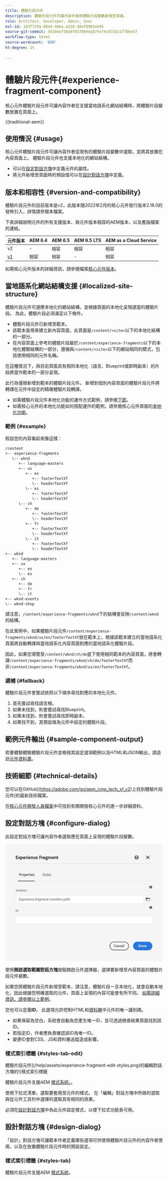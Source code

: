```yaml
---
title: 體驗片段元件
description: 體驗片段元件可讓內容作者將體驗片段變數新增至頁面。
role: Architect, Developer, Admin, User
exl-id: 103f729a-084d-4b6a-a239-d8ef8902eb95
source-git-commit: dd30def59a8f037864da875ef4c831b11f766e57
workflow-type: tm+mt
source-wordcount: '889'
ht-degree: 1%

---
```



# 體驗片段元件{#experience-fragment-component}

核心元件體驗片段元件可讓內容作者在支援當地語系化網站結構時，將體驗片段變數放置在頁面上。

{{traditional-aem}}

## 使用情況 {#usage}

核心元件體驗片段元件可讓內容作者從現有的體驗片段變數中選取，並將其放置在內容頁面上。 體驗片段元件也支援本地化的網站結構。

* 可以在[設定對話方塊](#configure-dialog)中定義元件的屬性。
* 將元件新增至頁面時的預設值可以在[設計對話方塊](#design-dialog)中定義。

## 版本和相容性 {#version-and-compatibility}

體驗片段元件的目前版本是v2，此版本隨2022年2月的核心元件發行版本2.18.0的發佈引入，詳情請參閱本檔案。

下表詳細說明元件的所有支援版本、與元件版本相容的AEM版本，以及舊版檔案的連結。

| 元件版本 | AEM 6.4 | AEM 6.5 | AEM 6.5 LTS | AEM as a Cloud Service |
|--- |--- |---|---|---|
| v2 | - | 相容 | 相容 | 相容 |
| [v1](v1/experience-fragment.md) | 相容 | 相容 | - | 相容 |

如需核心元件版本的詳細資訊，請參閱檔案[核心元件版本](/help/versions.md)。

## 當地語系化網站結構支援 {#localized-site-structure}

體驗片段元件可適應本地化的網站結構，並根據頁面的本地化呈現適當的體驗片段。 為此，體驗片段必須滿足以下條件。

* 體驗片段元件已新增至範本。
* 該範本是用來建立新內容頁面，此頁面是`/content/<site>`以下的本地化結構的一部分。
* 在內容頁面上參考的體驗片段屬於`/content/experience-fragments`以下的本地化體驗結構的一部分，遵循與`/content/<site>`以下的網站相同的模式，包括使用相同的元件名稱。

在這種情況下，與目前頁面具有相同本地化（語言、Blueprint或即時副本）的片段將當作範本的一部分呈現。

此行為僅限新增到範本的體驗片段元件。 新增到個別內容頁面的體驗片段元件將轉譯在元件中設定的精確體驗片段轉譯。

* 如需體驗片段元件本地化功能的運作方式範例，請參閱[下節](#example)。
* 如需核心元件的本地化功能如何搭配運作的範例，請參閱核心元件頁面的[本地化功能](/help/get-started/localization.md)。

### 範例 {#example}

假設您的內容看起來像這樣：

```
/content
+-- experience-fragments
   \-- wknd
      +-- language-masters
      +-- us
         +-- en
            +-- footerTextXf
            \-- headerTextXf
         \-- es
            +-- footerTextXf
            \-- headerTextXf
      \-- ch
         +-- de
            +-- footerTextXf
            \-- headerTextXf
         +-- fr
            +-- footerTextXf
            \-- headerTextXf
         \-- it
            +-- footerTextXf
            \-- headerTextXf
+-- wknd
   +-- language-masters
   +-- us
      +-- en
      \-- es
   +-- ch
      +-- de
      +-- fr
      \-- it
+-- wknd-events
\-- wknd-shop
```

請注意，`/content/experience-fragments/wknd`下的結構會反映`/content/wknd`的結構。

在此案例中，如果體驗片段元件`/content/experience-fragments/wknd/us/en/footerTextXf`放在範本上，根據該範本建立的當地語系化頁面將自動轉譯與當地語系化內容頁面對應的當地語系化體驗片段。

因此，如果您導覽至`/content/wknd/ch/de`底下使用相同範本的內容頁面，將會轉譯`/content/experience-fragments/wknd/ch/de/footerTextXf`而非`/content/experience-fragments/wknd/us/en/footerTextXf`。

### 遞補 {#fallback}

體驗片段元件會嘗試依照以下順序尋找對應的本地化元件。

1. 首先嘗試尋找語言根。
1. 如果未找到，則會嘗試尋找Blueprint。
1. 如果未找到，則會嘗試尋找即時副本。
1. 如果找不到，其預設值為元件中設定的體驗片段。

## 範例元件輸出 {#sample-component-output}

若要體驗體驗體驗片段元件並檢視其設定選項範例以及HTML和JSON輸出，請造訪[元件資料庫](https://adobe.com/go/aem_cmp_library_xf)。

## 技術細節 {#technical-details}

您可以在GitHub](https://adobe.com/go/aem_cmp_tech_xf_v2)上找到體驗片段元件[的最新技術檔案。

在[核心元件開發人員檔案](/help/developing/overview.md)中可找到有關開發核心元件的進一步詳細資料。

## 設定對話方塊 {#configure-dialog}

此設定對話方塊可讓內容作者選取應在頁面上呈現的體驗片段變數。

![體驗片段元件的編輯對話方塊](/help/assets/experience-fragment-edit.png)

使用&#x200B;**開啟選取範圍對話方塊**&#x200B;按鈕開啟元件選擇器，選擇要新增至內容頁面的體驗片段元件變數。

如果您將體驗片段元件新增至範本，請注意，體驗片段一旦本地化，就會自動本地化，因此根據您明確選取的元件，頁面上呈現的內容可能會有所不同。 [如需詳細資訊，請參閱以上範例](#example)。

您也可以定義&#x200B;**ID**。 此選項允許控制HTML和[資料層](/help/developing/data-layer/overview.md)中元件的唯一識別碼。

* 如果保留為空白，系統會自動為您產生唯一ID，並可透過檢查結果頁面找到該ID。
* 若指定ID，作者應負責確認該ID為唯一ID。
* 變更ID會對CSS、JS和資料層追蹤造成影響。

### 樣式索引標籤 {#styles-tab-edit}

體驗片段元件](/help/assets/experience-fragment-edit-styles.png)的編輯對話方塊的![樣式索引標籤

體驗片段元件支援AEM [樣式系統。](/help/get-started/authoring.md#component-styling)。

使用下拉式清單，選取要套用至元件的樣式。 在「編輯」對話方塊中所做的選取與從元件工具列中選擇的選取具有相同的效果。

必須在[設計對話方塊](#design-dialog)中為此元件設定樣式，以便下拉式功能表可用。

## 設計對話方塊 {#design-dialog}

「設計」對話方塊可讓範本作者定義哪些選項可供使用體驗片段元件的內容作者使用，以及在放置體驗片段元件時的預設設定。

### 樣式索引標籤 {#styles-tab}

體驗片段元件支援AEM [樣式系統](/help/get-started/authoring.md#component-styling)。
